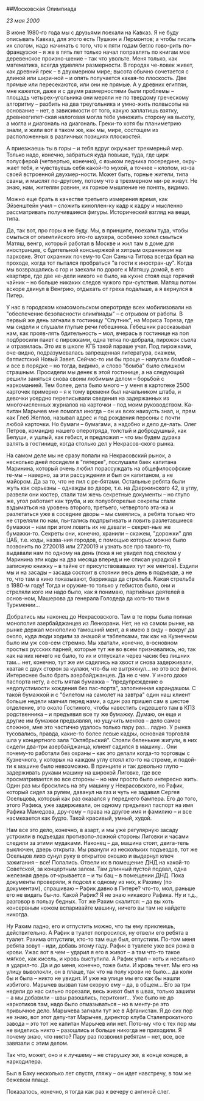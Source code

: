 ##Московская Олимпиада

_23 мая 2000_

В июне 1980-го года мы с друзьями поехали на Кавказ. Я не буду описывать Кавказ, для этого есть Пушкин и Лермонтов; а чтобы писать их слогом, надо начинать с того, что к пяти годам бегло гово-рить по-французски – я же в пять лет только начал поправлять по книгам мое деревенское произно-шение – так что увольте. Меня только, как математика, всегда удивляли размерности. В городах че-ловек живет, как древний грек – в двухмерном мире; высота обычно сочетается с длиной или шири-ной – и опять получается какая-то плоскость. Две прямые или пересекаются, или они не прямые. А у древних египтян, мне кажется, даже и с двумя размерностями были проблемы – площадь четырех-угольника они меряли не по твердому греческому алгоритму – разбить на два треугольника и умно-жить полвысоты на основание – нет, в зависимости от того, какую заплатишь взятку, древнеегипет-ская налоговая могла тебе умножить сторону на высоту, а могла и диагональ на диагональ. Греки-то хотя бы планиметрию знали, и жили вот в таком же, как мы, мире, состощем из расположенных в различных позициях плоскостей.

А приезжаешь ты в горы – и тебя вдруг окружает трехмерный мир. Только надо, конечно, забраться куда повыше, туда, где цирк полусферой (четвертью, конечно), с языком ледника посередине, окру-жает тебя, и чувствуешь себя какой-то мухой, а точнее – клопом, из-за своей встроенной двухмер-ности. Может быть, горные жители, типа сваны, и мыслят по-другому, потому что в трехмерном ми-ре живут. Не знаю, нам, жителям равнин, их горное мышление не понять, видимо.

Можно еще брать в качестве третьего измерения время, как Эйзенштейн учил – сложить киноплен-ку кадр к кадру и мысленно рассматривать получившиеся фигуры. Исторический взгляд на вещи, типа.

Да, так вот, про горы я не буду. Мы, в принципе, поехали туда, чтобы смыться от олимпийского это-го шухера, особенно хотел смыться Матяш, венгр, который работал в Москве и жил там в доме для иностранцев, с бдительной консьержкой и хитрым охранником на парковке. Этот охранник почему-то Сан Саныча Титова всегда брал на проходе, когда тот пытался пробраться "в гости к иностран-цу". Когда мы возвращались с гор и заехали по дороге к Матяшу домой, в его квартире, где две не-дели никого не было, на кухне стоял еще горячий чайник – но больше никаких следов чужого при-сутствия. Матяш потом вскоре двинул в Венгрию, отдыхать от греха подальше, а я вернулся в Питер.

У нас в городском комсомольском оперотряде всех мобилизовали на "обеспечение безопасности олимпиады" – с отрывом от работы. В первый же день загнали в гостиницу "Спутник", на Мориса Тореза, где мы сидели и слушали глупые речи гебешника. Гебешник рассказывал нам, как прояв-лять бдительность – мол, вчерась в гостинице на пол подбросили пакет с пирожками, одна тетка по-добрала, пирожок съела и отравилась. Это их в школе КГБ такой параше учат. Под пирожками, оче-видно, подразумевалась запрещенная литература, скажем, баптистский Новый Завет. Сейчас-то им бы проще – напугали бомбой – и все в порядке – но тогда, видимо, и слово "бомба" было слишком страшным. Просидели мы денек в этой гостинице, а на следующий решили заняться снова своим любимым делом – борьбой с наркоманией. Тем более, дела было много – у меня в картотеке 2500 карточек примерно – я к тому времени был начальником штаба, и девочки усердно переписывали сведения на задержанных из многочисленных журналов на карточки – под моим руководством. Ка-питан Марычев мне помогал иногда – он их всех наизусть знал, и, прям как Глеб Жеглов, называл адрес и год рождения персоны с почти любой карточки. Но бумаги – бумагами, а надобно и дело де-лать. Олег Петров, командир нашего оперотряда, толстый и добродушный, как Белуши, и ушлый, как гебист, и предложил – что мы будем дурака валять в гостинице, когда столько дел у Некрасов-ского рынка.

На самом деле мы не сразу попали на Некрасовский рынок, а несколько дней посидели в "пятерке", послушали баек капитана Маринина, который очень любил порассуждать на общефилософские те-мы – наверно, за эти рассуждения и был он капитаном, а не майором. Да за то, что не пил с ре-бятами. Остальные ребята были жуть как серьезны – однажды во дворе, т.е. на Дзержинского 42, в углу, развели они костер, стали там жечь секретные документы – но глупо же, угол работает как труба, и их полуобгорелые секреты стали вздыматься на уровень второго, третьего, четвертого эта-жа и разлетаться уже в соседние дворы – мы смеялись, а ребята только что не стреляли по нам, пы-тались подпрыгивать и ловить разлетавшиеся бумажки – нам при этом ловить их не давали – секрет-ные же бумажки-то. Секреты они, конечно, хранили – скажем, "дорожки" для ЦАБ, т.е. коды, назва-ния городов, с помощью которых можно было позвонить по 2720018 или 2720019 и узнать все про такого-то, выдавали нам по одному на день (пока я не увидел под стеклом у Маринина эти коды на два месяца вперед и не списал украдкой в записную книжку – в тайне от присутствовавших тут же ментов). Ездили мы и на засады – засада состоит в стоянии весь день в подъезде, а не то, что там
в кино показывают, баррикада да стрельба. Какая стрельба в 1980-м году! Тогда и оружие-то только у гебистов было, они и стреляли кого им надо было, как я понимаю, партийных деятелей в основ-ном, Машерова да генерала Голодеда да кого-то там в Туркмении...

Добрались мы наконец до Некрасовского. Там в те поры была полная монополия азербайджанцев из Ленкорани. Нет, не на самом рынке, на рынке держал монополию тамошний мент, а я имею в виду – вокруг да около, куда люди ходили за анашой и таблетками, так как на Кузнечном было им уж сов-сем стремно. Мы хватали, конечно, в-основном простых русских парней, которые тут же во всем признавались, но, так как на них ничего не было, то их и отпускали через часик без лишних там... нет, конечно, тут же им садились на хвост и снова задерживали, хватая с двух сторон за кулаки, что-бы не вытряхнул... но это все фигня. Интереснее было брать азербайджанцев. Да не с чем. У иного даже паспорта нету, а есть мятая бумажка – "предупреждение о недопустимости хождения без пас-порта", заполненная карандашом. С такой бумажкой и с "билетом на самолет на завтра" один наш клиент больше недели маячил перед нами, а один раз пришел сам в шестое отделение, это около Гостиного, чтобы навестить сидевшего там в КПЗ родственника – и предъявил все ту же бумажку. Думаю, он еще и другие им бумажки предъявлял, но ущучить ментов – дело самое сложное, мне это частично удалось только пару раз... ладно. У рынка тусовались, правда, какие-то более левые кадры, основная торговля шла у концертного зала "Октябрьский". Стояли беленькие жигули, в них сидели два-три азербайджанца, клиент садился в машину... Они почему-то работали без охраны – как это делали когда-то торговцы с Кузнечного, у которых на каждом углу стоял кто-то на стреме, и подой-ти к машине было невозможно. В принципе и так довольно глупо – задерживать руками машину на широкой Лиговке, где все просматривается во все стороны – но нам просто было интересно жить. Один раз мы бросились на эту машину у Некрасовского, но Рафик, который сидел за рулем, даванул на газ и чуть не задавил Сергея Осельцова, который как раз оказался у переднего бампера. Его до того, этого Рафика, уже задерживали, он одному предъявил паспорт на имя Рафика Мамедова, дру-гому – права на другое имя и фамилию – и все насмехается как будто. Такой красивый, умный, худой.

Нам все это дело, конечно, в азарт, и мы уже регулярную засаду устроили в подъездах противопо-ложной стороны Лиговки и часами следили за этими мудаками. Наконец – да, машина стоит, двига-тель выключен, дверь открыта. Мы рванули из нескольких подъездов, тот же Осельцов лихо сунул руку в открытое окошко и выдернул ключ зажигания – все! Попались. Отвели их в помещение ДНД на какой-то Советской, за концертным залом. Там длинный пустой подвал, одна железная дверь от-крывается – и ты бац – в помещении ДНД. Пока документы проверяли, я подсел к одному из них, к Рахиму (по документам), спрашиваю – Рафик давно в Питере? что-то, мол, раньше его не видать бы-ло. Какой Рафик? Я не знаю никакого Рафика. Ну и т.д., разговор в пользу бедных. Тот же Рахим скалится: – да вы хоть консервным ножом вспаривайте машину, ничего вы там не найдете никогда.

Ну Рахим ладно, его и отпустить можно, что ты ему приклеишь, действительно. А Рафик в туалет попросился, ну отвели его ребята в туалет. Рахима отпустили, кто-то там еще был, отпустили. По-том меня ребята зовут – иди, добавь этому гаду. Рафик в туалете уже вся рожа в крови. Ужас вот в чем – ударил я его в живот – а там что-то такое мягкое, как кисель, и кровь выступила. А Рафик упал – хоть и несильно я ударил-то. Да и до меня, конечно, тоже били. И кровь течет. Мы его на улицу выволокли, он в плаще, так что на полу крови не было... да коли бы и была – никто не увидит. И уже на улице мы его как бы нашли избитого. Марычев вызвал там скорую ему – да, в общем... Его за три недели до нас сильно порезали, весь живот был в швах, только зашили – а мы добавили – швы разошлись, перитонит... Уже было не до наркотиков там, надо было отмазываться – но в менту-ре это привычное дело. Марычева загнали тут же в Афганистан. Я до сих пор не знаю, вот этот депу-тат Марычев, директор клуба Сталепрокатного завода – это тот же капитан Марычев или нет. Пото-му что с тех пор мы не виделись никто – разошлись и больше никогда не приходили. Я почему знаю, что никто? Пару раз позвонил ребятам – нет, все, все завязали с этим делом.

Так что, может, оно и к лучшему – не старушку же, в конце концов, а наркодилера.

Был в Баку несколько лет спустя, гляжу – он идет навстречу, в том же бежевом плаще.

Показалось, конечно, я тогда как раз к вечеру с ангиной слег.
